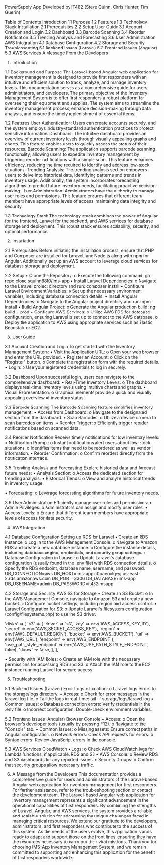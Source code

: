 PowerSupply App
Developed by IT482 (Steve Quinn, Chris Hunter, Tim Guerin)

Table of Contents
Introduction
1.1 Purpose
1.2 Features
1.3 Technology Stack
Installation
2.1 Prerequisites
2.2 Setup
User Guide
3.1 Account Creation and Login
3.2 Dashboard
3.3 Barcode Scanning
3.4 Reorder Notification
3.5 Trending Analysis and Forecasting
3.6 User Administration
AWS Integration
4.1 Database Configuration
4.2 Storage and Security
Troubleshooting
	5.1 Backend Issues (Laravel)
	5.2 Frontend Issues (Angular)
	5.3 AWS Services
A Message From the Developers


1. Introduction

1.1 Background and Purpose
The Laravel-based Angular web application for inventory management is designed to provide first responders with an intuitive and efficient solution to track, analyze, and manage inventory levels. This documentation serves as a comprehensive guide for users, administrators, and developers.
The primary objective of the Inventory Management System is to offer first responders a robust platform for overseeing their equipment and supplies. The system aims to streamline the inventory management process, enhance decision-making through data analysis, and ensure the timely replenishment of essential items.

1.2 Features
User Authentication:
Users can create accounts securely, and the system employs industry-standard authentication practices to protect sensitive information.
Dashboard:
The intuitive dashboard provides an overview of current inventory levels through visually appealing graphs and charts. This feature enables users to quickly assess the status of their resources.
Barcode Scanning: 
The application supports barcode scanning functionality, allowing users to expedite inventory management by triggering reorder notifications with a simple scan. This feature enhances efficiency, reducing the time required to identify and address low-stock situations.
Trending Analysis: 
The trending analysis section empowers users to delve into historical data, identifying patterns and trends in inventory usage. Additionally, the system incorporates forecasting algorithms to predict future inventory needs, facilitating proactive decision-making.
User Administration: 
Administrators have the authority to manage user roles and permissions. This feature ensures that different team members have appropriate levels of access, maintaining data integrity and security.




1.3 Technology Stack
The technology stack combines the power of Angular for the frontend, Laravel for the backend, and AWS services for database storage and deployment. This robust stack ensures scalability, security, and optimal performance.

2. Installation

2.1 Prerequisites
Before initiating the installation process, ensure that PHP and Composer are installed for Laravel, and Node.js along with npm for Angular. Additionally, set up an AWS account to leverage cloud services for database storage and deployment.

2.2 Setup
•	Clone the Repository:
o	Execute the following command: gh repo clone squinn8810/ims-app
•	Install Laravel Dependencies:
o	Navigate to the Laravel project directory and run: composer install
•	Configure Laravel Environment Variables:
o	Set up the necessary environment variables, including database connection details.
•	Install Angular Dependencies:
o	Navigate to the Angular project directory and run: npm install
•	Build Angular Project:
o	Generate the Angular production build: ng build --prod
•	Configure AWS Services:
o	Utilize AWS RDS for database configuration, ensuring Laravel is set up to connect to the AWS database.
o	Deploy the application to AWS using appropriate services such as Elastic Beanstalk or EC2.

3. User Guide

3.1 Account Creation and Login
To get started with the Inventory Management System:
•	Visit the Application URL:
o	Open your web browser and enter the URL provided.
•	Register an Account:
o	Click on the "Register" button.
o	Complete the registration form with the required details.
•	Login:
o	Use your registered credentials to log in securely.

3.2 Dashboard
Upon successful login, users can navigate to the comprehensive dashboard:
•	Real-Time Inventory Levels:
o	The dashboard displays real-time inventory levels using intuitive charts and graphs.
•	Visual Representation:
o	Graphical elements provide a quick and visually appealing overview of inventory status.

3.3 Barcode Scanning
The Barcode Scanning feature simplifies inventory management:
•	Access from Dashboard:
o	Navigate to the designated section from the dashboard.
•	Scan Barcodes:
o	Utilize a device camera to scan barcodes on items.
•	Reorder Trigger:
o	Efficiently trigger reorder notifications based on scanned data.

3.4 Reorder Notification
Receive timely notifications for low inventory levels:
•	Notification Prompt:
o	Instant notifications alert users about low-stock situations.
o	Identifies items that need to be reordered as well as vendor information.
•	Reorder Confirmation:
o	Confirm reorders directly from the notification interface.

3.5 Trending Analysis and Forecasting
Explore historical data and forecast future needs:
•	Analysis Section:
o	Access the dedicated section for trending analysis.
•	Historical Trends:
o	View and analyze historical trends in inventory usage.

•	Forecasting:
o	Leverage forecasting algorithms for future inventory needs.

3.6 User Administration
Efficiently manage user roles and permissions:
•	Admin Privileges:
o	Administrators can assign and modify user roles.
•	Access Levels:
o	Ensure that different team members have appropriate levels of access for data security.

4. AWS Integration

4.1 Database Configuration
Setting up RDS for Laravel
•	Create an RDS Instance:
o	Log in to the AWS Management Console.
o	Navigate to Amazon RDS and create a new database instance.
o	Configure the instance details, including database engine, credentials, and security group settings.
•	Database Configuration in Laravel:
o	Update Laravel's database configuration (usually found in the .env file) with RDS connection details.
o	Specify the RDS endpoint, database name, username, and password.
DB_CONNECTION=aws
DB_HOST=ims-app.c0oaeoxlqvyj.us-east-2.rds.amazonaws.com
DB_PORT=3306
DB_DATABASE=ims-app
DB_USERNAME=admin
DB_PASSWORD=it482imsapp


4.2 Storage and Security
AWS S3 for Storage
•	Create an S3 Bucket:
o	In the AWS Management Console, navigate to Amazon S3 and create a new bucket.
o	Configure bucket settings, including region and access control.
•	Laravel Configuration for S3:
o	Update Laravel's filesystem configuration (config/filesystems.php) to use the S3 driver.

'disks' => [
    's3' => [
           'driver' => 's3',
            'key' => env('AWS_ACCESS_KEY_ID'),
            'secret' => env('AWS_SECRET_ACCESS_KEY'),
            'region' => env('AWS_DEFAULT_REGION'),
            'bucket' => env('AWS_BUCKET'),
            'url' => env('AWS_URL'),
            'endpoint' => env('AWS_ENDPOINT'),
            'use_path_style_endpoint' => env('AWS_USE_PATH_STYLE_ENDPOINT', false),
            'throw' => false,
    ],
],

•	Security with IAM Roles:
o	Create an IAM role with the necessary permissions for accessing RDS and S3.
o	Attach the IAM role to the EC2 instance running Laravel for secure access.

5. Troubleshooting

5.1 Backend Issues (Laravel)
Error Logs
•	Location:
o	Laravel logs errors to the storage/logs directory.
•	Access:
o	Check for error messages in the laravel.log file.
o	Tail the logs in real-time: tail -f storage/logs/laravel.log
•	Common Issues:
o	Database connection errors: Verify credentials in the .env file.
o	Incorrect configuration: Double-check environment variables.

5.2 Frontend Issues (Angular)
Browser Console
•	Access:
o	Open the browser's developer tools (usually by pressing F12).
o	Navigate to the "Console" tab.
•	Common Issues:
o	Missing assets: Ensure correct paths in Angular configuration.
o	Network errors: Check API requests for errors.
o	Syntax errors: Review JavaScript errors in the console.

5.3 AWS Services
CloudWatch
•	Logs:
o	Check AWS CloudWatch logs for Lambda functions, if applicable.
RDS and S3
•	AWS Console:
o	Review RDS and S3 dashboards for any reported issues.
•	Security Groups:
o	Confirm that security groups allow necessary traffic.

6. A Message from the Developers
This documentation provides a comprehensive guide for users and administrators of the Laravel-based Angular web application for inventory management for first responders. For further assistance, refer to the troubleshooting section or contact the development team.
The Laravel-based Angular web application for inventory management represents a significant advancement in the operational capabilities of first responders. By combining the strengths of Laravel, Angular, and AWS services, the system provides a reliable and scalable solution for addressing the unique challenges faced in managing critical resources.
We extend our gratitude to the developers, administrators, and first responders who contribute to the success of this system. As the needs of the users evolve, this application stands ready to adapt and support those on the front lines, ensuring they have the resources necessary to carry out their vital missions.
Thank you for choosing IMS-App Inventory Management System, and we remain committed to supporting and enhancing this application for the benefit of first responders worldwide.
